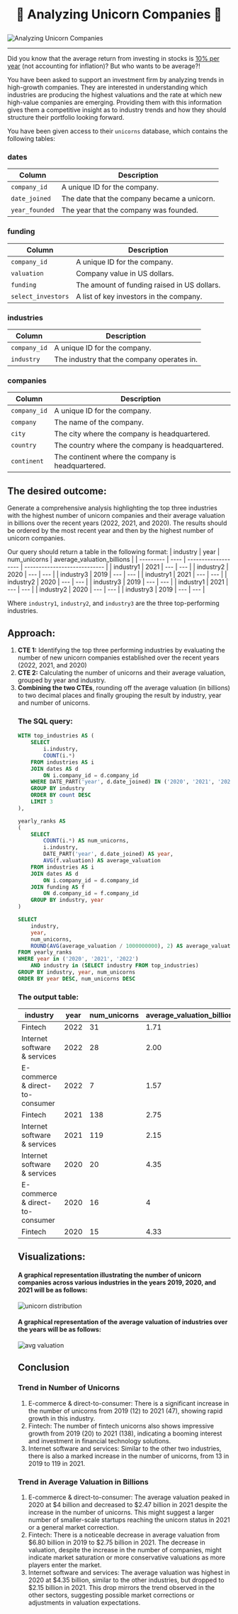 # <p align="center" style="margin-top: 0px;"> 🦄 Analyzing Unicorn Companies 🏢
![Analyzing Unicorn Companies](unicorn.png)

--- 

Did you know that the average return from investing in stocks is [10% per year](https://www.nerdwallet.com/article/investing/average-stock-market-return) (not accounting for inflation)? But who wants to be average?! 

You have been asked to support an investment firm by analyzing trends in high-growth companies. They are interested in understanding which industries are producing the highest valuations and the rate at which new high-value companies are emerging. Providing them with this information gives them a competitive insight as to industry trends and how they should structure their portfolio looking forward.

You have been given access to their `unicorns` database, which contains the following tables:

### dates
| Column       | Description                                  |
|------------- |--------------------------------------------- |
| `company_id`   | A unique ID for the company.                 |
| `date_joined` | The date that the company became a unicorn.  |
| `year_founded` | The year that the company was founded.       |

### funding
| Column           | Description                                  |
|----------------- |--------------------------------------------- |
| `company_id`       | A unique ID for the company.                 |
| `valuation`        | Company value in US dollars.                 |
| `funding`          | The amount of funding raised in US dollars.  |
| `select_investors` | A list of key investors in the company.      |

### industries
| Column       | Description                                  |
|------------- |--------------------------------------------- |
| `company_id`   | A unique ID for the company.                 |
| `industry`     | The industry that the company operates in.   |

### companies
| Column       | Description                                       |
|------------- |-------------------------------------------------- |
| `company_id`   | A unique ID for the company.                      |
| `company`      | The name of the company.                          |
| `city`         | The city where the company is headquartered.      |
| `country`      | The country where the company is headquartered.   |
| `continent`    | The continent where the company is headquartered. |

## The desired outcome: 
Generate a comprehensive analysis highlighting the top three industries with the highest number of unicorn companies and their average valuation in billions over the recent years (2022, 2021, and 2020). The results should be ordered by the most recent year and then by the highest number of unicorn companies.

Our query should return a table in the following format:
| industry  | year | num\_unicorns       | average\_valuation\_billions |
| --------- | ---- | ------------------- | ---------------------------- |
| industry1 | 2021 |        ---          |             ---              |
| industry2 | 2020 |        ---          |             ---              |
| industry3 | 2019 |        ---          |             ---              |
| industry1 | 2021 |        ---          |             ---              |
| industry2 | 2020 |        ---          |             ---              |
| industry3 | 2019 |        ---          |             ---              |
| industry1 | 2021 |        ---          |             ---              |
| industry2 | 2020 |        ---          |             ---              |
| industry3 | 2019 |        ---          |             ---              |

Where `industry1`, `industry2`, and `industry3` are the three top-performing industries.

## Approach:
<ol>
<li><b>CTE 1:</b> Identifying the top three performing industries by evaluating the number of new unicorn companies established over the recent years (2022, 2021, and 2020)
</li>
<li><b>CTE 2:</b> Calculating the number of unicorns and their average valuation, grouped by year and industry.
</li>
<li><b>Combining the two CTEs</b>, rounding off the average valuation (in billions) to two decimal places and finally grouping the result by industry, year and number of unicorns. 
</li>

### The SQL query:
~~~sql
WITH top_industries AS (
	SELECT 
    	i.industry, 
        COUNT(i.*)
    FROM industries AS i
    JOIN dates AS d
        ON i.company_id = d.company_id
    WHERE DATE_PART('year', d.date_joined) IN ('2020', '2021', '2022')
    GROUP BY industry
    ORDER BY count DESC
    LIMIT 3
),

yearly_ranks AS 
(
    SELECT 
    	COUNT(i.*) AS num_unicorns,
        i.industry,
        DATE_PART('year', d.date_joined) AS year,
        AVG(f.valuation) AS average_valuation
    FROM industries AS i
    JOIN dates AS d
        ON i.company_id = d.company_id
    JOIN funding AS f
        ON d.company_id = f.company_id
    GROUP BY industry, year
)

SELECT 
	industry,
    year,
    num_unicorns,
    ROUND(AVG(average_valuation / 1000000000), 2) AS average_valuation_billions
FROM yearly_ranks
WHERE year in ('2020', '2021', '2022')
	AND industry in (SELECT industry FROM top_industries)
GROUP BY industry, year, num_unicorns
ORDER BY year DESC, num_unicorns DESC
~~~

### The output table:
| industry                        | year | num_unicorns | average_valuation_billions |
|---------------------------------|------|--------------|----------------------------|
| Fintech                         | 2022 | 31           | 1.71                       |
| Internet software & services    | 2022 | 28           | 2.00                       |
| E-commerce & direct-to-consumer | 2022 | 7            | 1.57                       |
| Fintech                         | 2021 | 138          | 2.75                       |
| Internet software & services    | 2021 | 119          | 2.15                       |
| Internet software & services	  | 2020 | 20	          | 4.35                       | 
| E-commerce & direct-to-consumer	| 2020 | 16	          | 4                          |
| Fintech	                        | 2020 | 15	          | 4.33                       |

## Visualizations: 
#### A graphical representation illustrating the number of unicorn companies across various industries in the years 2019, 2020, and 2021 will be as follows:
![unicorn distribution](unicron%20distribution.png)

#### A graphical representation of the average valuation of industries over the years will be as follows:
![avg valuation](avg%20valuation.png)

## Conclusion 

### Trend in Number of Unicorns
<ol><li>E-commerce & direct-to-consumer: There is a significant increase in the number of unicorns from 2019 (12) to 2021 (47), showing rapid growth in this industry.
</li>
<li>Fintech: The number of fintech unicorns also shows impressive growth from 2019 (20) to 2021 (138), indicating a booming interest and investment in financial technology solutions.
</li>
<li>Internet software and services: Similar to the other two industries, there is also a marked increase in the number of unicorns, from 13 in 2019 to 119 in 2021.
</li>
</ol>

### Trend in Average Valuation in Billions
<ol>
	<li>E-commerce & direct-to-consumer: The average valuation peaked in 2020 at $4 billion and decreased to $2.47 billion in 2021 despite the increase in the number of unicorns. This might suggest a larger number of smaller-scale startups reaching the unicorn status in 2021 or a general market correction.</li>
	<li>Fintech: There is a noticeable decrease in average valuation from $6.80 billion in 2019 to $2.75 billion in 2021. The decrease in valuation, despite the increase in the number of companies, might indicate market saturation or more conservative valuations as more players enter the market.
	</li>
	<li>Internet software and services: The average valuation was highest in 2020 at $4.35 billion, similar to the other industries, but dropped to $2.15 billion in 2021. This drop mirrors the trend observed in the other sectors, suggesting possible market corrections or adjustments in valuation expectations.
	</li>
</ol>
